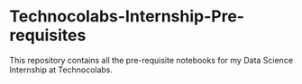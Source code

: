 # Technocolabs-Internship-Pre-requisites
This repository contains all the pre-requisite notebooks for my Data Science Internship at Technocolabs.
